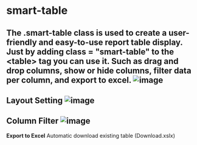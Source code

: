 # smart-table
The .smart-table class is used to create a user-friendly and easy-to-use report table display. Just by adding class = "smart-table" to the &lt;table> tag you can use it. Such as drag and drop columns, show or hide columns, filter data per column, and export to excel.
![image](https://github.com/user-attachments/assets/9a2ff198-dbdc-4d32-ba90-1a478cbca768)
--------------------------------------
**Layout Setting**
![image](https://github.com/user-attachments/assets/e70af0f1-e95f-4fba-842a-9fc440fdc69f)
--------------------------------------
**Column Filter**
![image](https://github.com/user-attachments/assets/c5f47a6c-eedc-4ffb-859c-38a402059427)
--------------------------------------
**Export to Excel**
Automatic download existing table (Download.xslx)
